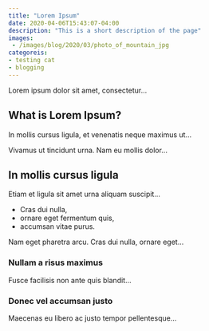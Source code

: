 ```yaml
---
title: "Lorem Ipsum"
date: 2020-04-06T15:43:07-04:00
description: "This is a short description of the page"
images:
 - /images/blog/2020/03/photo_of_mountain_jpg
categoreis:
- testing cat
- blogging
---
```


Lorem ipsum dolor sit amet, consectetur...

## What is Lorem Ipsum?
In mollis cursus ligula, et venenatis neque maximus ut...

Vivamus ut tincidunt urna. Nam eu mollis dolor...

## In mollis cursus ligula
Etiam et ligula sit amet urna aliquam suscipit...

- Cras dui nulla,
- ornare eget fermentum quis, 
- accumsan vitae purus.

Nam eget pharetra arcu. Cras dui nulla, ornare eget...

### Nullam a risus maximus
Fusce facilisis non ante quis blandit...

### Donec vel accumsan justo
Maecenas eu libero ac justo tempor pellentesque...
